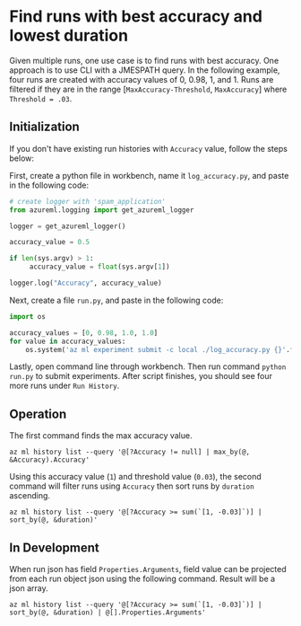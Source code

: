 # Find runs with best accuracy and lowest duration
Given multiple runs, one use case is to find runs with best accuracy. One approach is to use CLI with a JMESPATH query.
In the following example, four runs are created with accuracy values of 0, 0.98, 1, and 1. Runs are filtered if they are in the range [`MaxAccuracy-Threshold`, `MaxAccuracy`] where `Threshold = .03`.

## Initialization
If you don't have existing run histories with `Accuracy` value, follow the steps below:

First, create a python file in workbench, name it `log_accuracy.py`, and paste in the following code:
```python
# create logger with 'spam_application'
from azureml.logging import get_azureml_logger

logger = get_azureml_logger()

accuracy_value = 0.5

if len(sys.argv) > 1:
     accuracy_value = float(sys.argv[1])

logger.log("Accuracy", accuracy_value)
```

Next, create a file `run.py`, and paste in the following code:
```python
import os

accuracy_values = [0, 0.98, 1.0, 1.0]
for value in accuracy_values:
    os.system('az ml experiment submit -c local ./log_accuracy.py {}'.format(value))
```

Lastly, open command line through workbench. Then run command `python run.py` to submit experiments. After script finishes, you should see four more runs under `Run History`.

## Operation
The first command finds the max accuracy value.

    az ml history list --query '@[?Accuracy != null] | max_by(@, &Accuracy).Accuracy'

Using this accuracy value (`1`) and threshold value (`0.03`), the second command will filter runs using `Accuracy` then sort runs by `duration` ascending.

    az ml history list --query '@[?Accuracy >= sum(`[1, -0.03]`)] | sort_by(@, &duration)'

## In Development
When run json has field `Properties.Arguments`, field value can be projected from each run object json using the following command. Result will be a json array.

    az ml history list --query '@[?Accuracy >= sum(`[1, -0.03]`)] | sort_by(@, &duration) | @[].Properties.Arguments'
